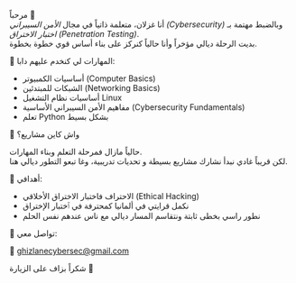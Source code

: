 مرحباً 👋  
أنا غزلان، متعلمة ذاتياً في مجال *الأمن السيبراني (Cybersecurity)* وبالضبط مهتمة بـ *اختبار الاختراق (Penetration Testing)*.  
بديت الرحلة ديالي مؤخراً وأنا حالياً كنركز على بناء أساس قوي خطوة بخطوة.



🧠 المهارات لي كنخدم عليهم دابا:

- أساسيات الكمبيوتر (Computer Basics)
- الشبكات للمبتدئين (Networking Basics)
- أساسيات نظام التشغيل Linux
- مفاهيم الأمن السيبراني الأساسية (Cybersecurity Fundamentals)
- تعلم Python بشكل بسيط



🧪 واش كاين مشاريع؟

حالياً مازال فمرحلة التعلم وبناء المهارات.  
لكن قريباً غادي نبدأ نشارك مشاريع بسيطة و تحديات تدريبية، وغا تبعو التطور ديالي هنا.  



🎯 أهدافي:

- الاحتراف فاختبار الاختراق الأخلاقي (Ethical Hacking)
- نكمل قرايتي في ألمانيا كمحترفة في ٱختبار الإختراق 
- نطور راسي بخطى ثابتة ونتقاسم المسار ديالي مع ناس عندهم نفس الحلم



💬 تواصل معي:

📧 ghizlanecybersec@gmail.com



شكراً بزاف على الزيارة 🙏
<!--
**ghizlanecybersec/ghizlanecybersec** is a ✨ _special_ ✨ repository because its `README.md` (this file) appears on your GitHub profile.

Here are some ideas to get you started:

- 🔭 I’m currently working on ...
- 🌱 I’m currently learning ...
- 👯 I’m looking to collaborate on ...
- 🤔 I’m looking for help with ...
- 💬 Ask me about ...
- 📫 How to reach me: ...
- 😄 Pronouns: ...
- ⚡ Fun fact: ...
-->
